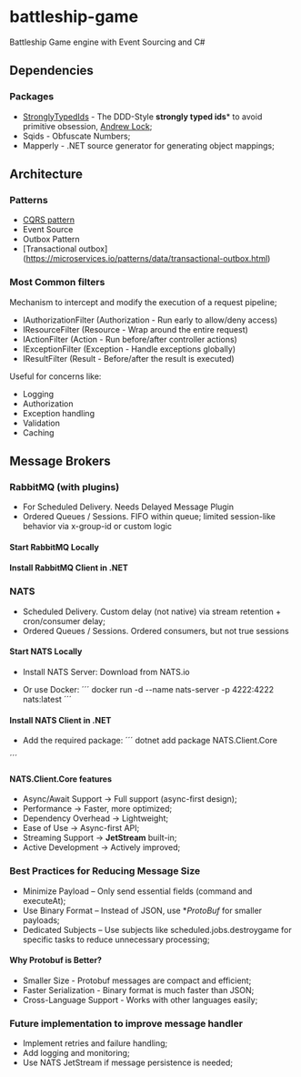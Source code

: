 # battleship-game

Battleship Game engine with Event Sourcing and C#

## Dependencies

### Packages

- [StronglyTypedIds](https://github.com/andrewlock/StronglyTypedId) - The DDD-Style **strongly typed ids*** to avoid primitive obsession, [Andrew Lock](https://andrewlock.net/series/using-strongly-typed-entity-ids-to-avoid-primitive-obsession/);
- Sqids - Obfuscate Numbers;
- Mapperly - .NET source generator for generating object mappings;

## Architecture

### Patterns

- [CQRS pattern](https://learn.microsoft.com/en-us/azure/architecture/patterns/cqrs)
- Event Source
- Outbox Pattern
- [Transactional outbox] (https://microservices.io/patterns/data/transactional-outbox.html)

### Most Common filters
Mechanism to intercept and modify the execution of a request pipeline;

- IAuthorizationFilter (Authorization - Run early to allow/deny access)
- IResourceFilter (Resource - Wrap around the entire request)
- IActionFilter (Action - Run before/after controller actions)
- IExceptionFilter (Exception - Handle exceptions globally)
- IResultFilter (Result - Before/after the result is executed)

Useful for concerns like:

- Logging
- Authorization
- Exception handling
- Validation
- Caching

## Message Brokers

### RabbitMQ (with plugins)

- For Scheduled Delivery. Needs Delayed Message Plugin
- Ordered Queues / Sessions. FIFO within queue; limited session-like behavior via x-group-id or custom logic

#### Start RabbitMQ Locally

#### Install RabbitMQ Client in .NET

### NATS

- Scheduled Delivery. Custom delay (not native) via stream retention + cron/consumer delay;
- Ordered Queues / Sessions. Ordered consumers, but not true sessions

#### Start NATS Locally

- Install NATS Server:
Download from NATS.io

- Or use Docker:
´´´
docker run -d --name nats-server -p 4222:4222 nats:latest
´´´

#### Install NATS Client in .NET

- Add the required package:
´´´
dotnet add package NATS.Client.Core

´´´

#### NATS.Client.Core features

- Async/Await Support -> Full support (async-first design);
- Performance -> Faster, more optimized;
- Dependency Overhead -> Lightweight;
- Ease of Use -> Async-first API;
- Streaming Support -> **JetStream** built-in;
- Active Development -> Actively improved;


### Best Practices for Reducing Message Size

- Minimize Payload – Only send essential fields (command and executeAt);
- Use Binary Format – Instead of JSON, use **ProtoBuf* for smaller payloads;
- Dedicated Subjects – Use subjects like scheduled.jobs.destroygame for specific tasks to reduce unnecessary processing;

#### Why Protobuf is Better?

- Smaller Size - Protobuf messages are compact and efficient;
- Faster Serialization - Binary format is much faster than JSON;
- Cross-Language Support - Works with other languages easily;

### Future implementation to improve message handler

- Implement retries and failure handling;
- Add logging and monitoring;
- Use NATS JetStream if message persistence is needed;
